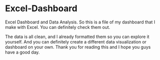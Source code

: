 # Excel-Dashboard
Excel Dashboard and Data Analysis. 
So this is a file of my dashboard that I make with Excel. You can definitely check them out.

The data is all clean, and I already formatted them so you can explore it yourself. And you can definitely create a different data visualization or dashboard on your own.
Thank you for reading this and I hope you guys have a good day. 



